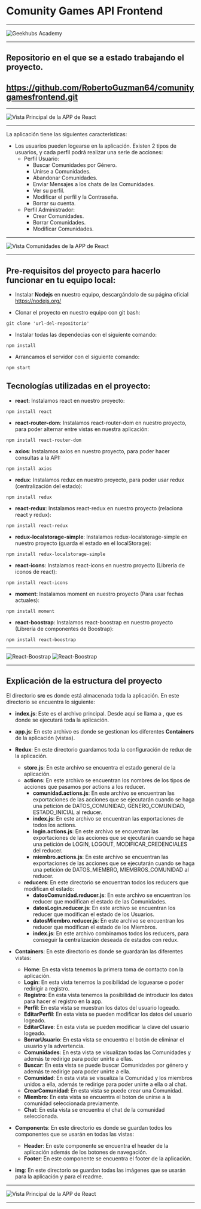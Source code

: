 # Comunity Games API Frontend
***
![Geekhubs Academy](./img/geekhubs.png)
***
## Repositorio en el que se a estado trabajando el proyecto. 
## https://github.com/RobertoGuzman64/comunitygamesfrontend.git
***
![Vista Principal de la APP de React](./img/homereadme.png)
***

La aplicación tiene las siguientes características:
* Los usuarios pueden logearse en la aplicación. Existen 2 tipos de usuarios, y cada perfil podrá realizar una serie de acciones:
    * Perfil Usuario:
        * Buscar Comunidades por Género.
        * Unirse a Comunidades.
        * Abandonar Comunidades.
        * Enviar Mensajes a los chats de las Comunidades.
        * Ver su perfil.
        * Modificar el perfil y la Contraseña.
        * Borrar su cuenta.
    * Perfil Administrador:
        * Crear Comunidades.
        * Borrar Comunidades.
        * Modificar Comunidades.

***
![Vista Comunidades de la APP de React](./img/comunidades.png)
***


## Pre-requisitos del proyecto para hacerlo funcionar en tu equipo local:

* Instalar **Nodejs** en nuestro equipo, descargándolo de su página oficial
https://nodejs.org/

* Clonar el proyecto en nuestro equipo con git bash:
```
git clone 'url-del-repositorio'
```

* Instalar todas las dependecias con el siguiente comando:
```
npm install
```

* Arrancamos el servidor con el siguiente comando:
```
npm start
```

## Tecnologías utilizadas en el proyecto:

* **react**: Instalamos react en nuestro proyecto:
```
npm install react
```
* **react-router-dom**: Instalamos react-router-dom en nuestro proyecto, para poder alternar entre vistas en nuestra aplicación:
```
npm install react-router-dom
```
* **axios**: Instalamos axios en nuestro proyecto, para poder hacer consultas a la API:
```
npm install axios
```
* **redux**: Instalamos redux en nuestro proyecto, para poder usar redux (centralización del estado):
```
npm install redux
```
* **react-redux**: Instalamos react-redux en nuestro proyecto (relaciona react y redux):
```
npm install react-redux
```
* **redux-localstorage-simple**: Instalamos redux-localstorage-simple en nuestro proyecto (guarda el estado en el localStorage):
```
npm install redux-localstorage-simple
```
* **react-icons**: Instalamos react-icons en nuestro proyecto (Librería de iconos de react):
```
npm install react-icons
```
* **moment**: Instalamos moment en nuestro proyecto (Para usar fechas actuales):
```
npm install moment
```
* **react-boostrap**: Instalamos react-boostrap en nuestro proyecto (Librería de componentes de Boostrap):
```
npm install react-boostrap
```
***
![React-Boostrap](./img/reactboostrap.png)
![React-Boostrap](./img/reactaxios.png)
***

## Explicación de la estructura del proyecto

El directorio **src** es donde está almacenada toda la aplicación. En este directorio se encuentra lo siguiente:

* **index.js**: Este es el archivo principal. Desde aquí se llama a **<App/>**, que es donde se ejecutará toda la aplicación.

* **app.js**: En este archivo es donde se gestionan los diferentes **Containers** de la aplicación (vistas).

* **Redux**: En este directorio guardamos toda la configuración de redux de la aplicación.
    * **store.js**: En este archivo se encuentra el estado general de la aplicación.
    * **actions**: En este archivo se encuentran los nombres de los tipos de acciones que pasamos por actions a los reducer.
      * **comunidad.actions.js**: En este archivo se encuentran las exportaciones de las acciones que se ejecutarán cuando se haga una petición de DATOS_COMUNIDAD, GENERO_COMUNIDAD, ESTADO_INICIAL al reducer.
      * **index.js**: En este archivo se encuentran las exportaciones de todos los actions.
      * **login.actions.js**: En este archivo se encuentran las exportaciones de las acciones que se ejecutarán cuando se haga una petición de LOGIN, LOGOUT, MODIFICAR_CREDENCIALES del reducer.
      * **miembro.actions.js**: En este archivo se encuentran las exportaciones de las acciones que se ejecutarán cuando se haga una petición de DATOS_MIEMBRO, MIEMBROS_COMUNIDAD al reducer.
    * **reducers**: En este directorio se encuentran todos los reducers que modifican el estado:
        * **datosComunidad.reducer.js**: En este archivo se encuentran los reducer que modifican el estado de las Comunidades.
        * **datosLogin.reducer.js**: En este archivo se encuentran los reducer que modifican el estado de los Usuarios.
        * **datosMiembro.reducer.js**: En este archivo se encuentran los reducer que modifican el estado de los Miembros.
        * **index.js**: En este archivo combinamos todos los reducers, para conseguir la centralización deseada de estados con redux.

* **Containers**: En este directorio es donde se guardarán las diferentes vistas:
    * **Home**: En esta vista tenemos la primera toma de contacto con la aplicación.
    * **Login**: En esta vista tenemos la posibilidad de loguearse o poder redirigir a registro.
    * **Registro**: En esta vista tenemos la posibilidad de introducir los datos para hacer el registro en la app.
    * **Perfil**: En esta vista se muestran los datos del usuario logeado.
    * **EditarPerfil**: En esta vista se pueden modificar los datos del usuario logeado.
    * **EditarClave**: En esta vista se pueden modificar la clave del usuario logeado.
    * **BorrarUsuario**: En esta vista se encuentra el botón de eliminar el usuario y la advertencia.
    * **Comunidades**: En esta vista se visualizan todas las Comunidades y además te redirige para poder unirte a ellas.
    * **Buscar**: En esta vista se puede buscar Comunidades por género y además te redirige para poder unirte a ella.
    * **Comunidad**: En esta vista se visualiza la Comunidad y los miembros unidos a ella, además te redirige para poder unirte a ella o al chat.
    * **CrearComunidad**: En esta vista se puede crear una Comunidad.
    * **Miembro**: En esta vista se encuentra el boton de unirse a la comunidad seleccionada previamente.
    * **Chat**: En esta vista se encuentra el chat de la comunidad seleccionada.
* **Components**: En este directorio es donde se guardan todos los componentes que se usarán en todas las vistas:
    * **Header**: En este componente se encuentra el header de la aplicación además de los botones de navegación.
    * **Footer**: En este componente se encuentra el footer de la aplicación.
* **img**: En este directorio se guardan todas las imágenes que se usarán para la aplicación y para el readme.
***
![Vista Principal de la APP de React](./img/reactredux.png)
***